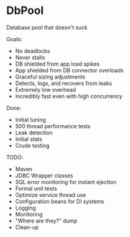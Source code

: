 # DbPool
Database pool that doesn't suck

Goals:
- No deadlocks
- Never stalls
- DB shielded from app load spikes
- App shielded from DB connector overloads
- Graceful sizing adjustments
- Detects, logs, and recovers from leaks
- Extremely low overhead
- Incredibly fast even with high concurrency


Done:
- Initial tuning
- 500 thread performance tests
- Leak detection
- Initial stats
- Crude testing

TODO:
- Maven
- JDBC Wrapper classes
- SQL error monitoring for instant ejection
- Formal unit tests
- Optimize service thread use
- Configuration beans for DI systems
- Logging
- Monitoring
- "Where are they?" dump
- Clean-up
